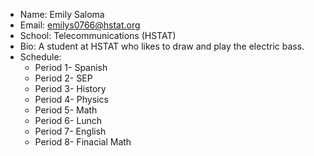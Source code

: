 * Name: Emily Saloma
* Email: emilys0766@hstat.org
* School: Telecommunications (HSTAT)
* Bio: A student at HSTAT who likes to draw and play the electric bass.
* Schedule: 
  * Period 1- Spanish 
  * Period 2- SEP
  * Period 3- History
  * Period 4- Physics
  * Period 5- Math
  * Period 6- Lunch
  * Period 7- English
  * Period 8- Finacial Math

